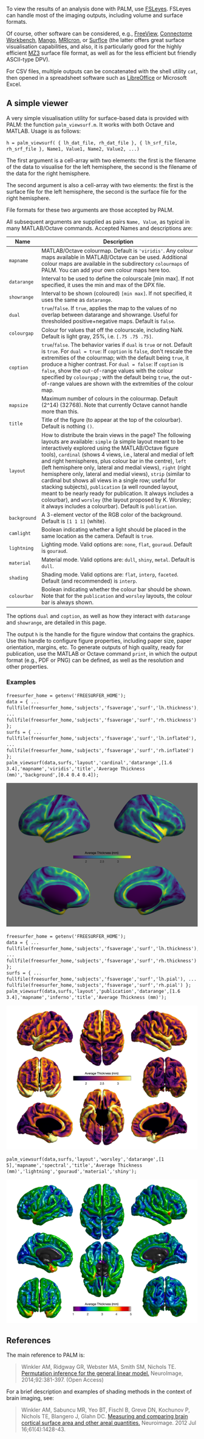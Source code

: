 To view the results of an analysis done with PALM, use [FSLeyes](https://fsl.fmrib.ox.ac.uk/fsl/docs/utilities/fsleyes.html). FSLeyes can handle most of the imaging outputs, including volume and surface formats.

Of course, other software can be considered, e.g., [FreeView](http://surfer.nmr.mgh.harvard.edu/fswiki/FreeviewGuide), [Connectome Workbench](https://humanconnectome.org/software/connectome-workbench), [Mango](http://rii.uthscsa.edu/mango/), [MRIcron](https://people.cas.sc.edu/rorden/mricron/index.html), or [SurfIce](https://www.nitrc.org/projects/surfice/) (the latter offers great surface visualisation capabilities, and also, it is particularly good for the highly efficient [MZ3](https://github.com/neurolabusc/surf-ice/tree/master/mz3) surface file format, as well as for the less efficient but friendly ASCII-type DPV).

For CSV files, multiple outputs can be concatenated with the shell utility `cat`, then opened in a spreadsheet software such as [LibreOffice](https://www.libreoffice.org/) or Microsoft Excel.

## A simple viewer

A very simple visualisation utility for surface-based data is provided with PALM: the function `palm_viewsurf.m`. It works with both Octave and MATLAB. Usage is as follows:

```
h = palm_viewsurf( { lh_dat_file, rh_dat_file }, { lh_srf_file, rh_srf_file }, Name1, Value1, Name2, Value2, ...)
```

The first argument is a cell-array with two elements: the first is the filename of the data to visualise for the left hemisphere, the second is the filename of the data for the right hemisphere.

The second argument is also a cell-array with two elements: the first is the surface file for the left hemisphere, the second is the surface file for the right hemisphere.

File formats for these two arguments are those accepted by PALM.

All subsequent arguments are supplied as pairs `Name, Value`, as typical in many MATLAB/Octave commands. Accepted Names and descriptions are:

| Name | Description |
| --- | --- |
| `mapname` | MATLAB/Octave colourmap. Default is `'viridis'`. Any colour maps available in MATLAB/Octave can be used. Additional colour maps are available in the subdirectory `colourmaps` of PALM. You can add your own colour maps here too. |
| `datarange` | Interval to be used to define the colourscale [min max]. If not specified, it uses the min and max of the DPX file. |
| `showrange` | Interval to be shown (coloured) `[min max]`. If not specified, it uses the same as `datarange`. |
| `dual` | `true`/`false`. If `true`, applies the map to the values of no overlap between datarange and showrange. Useful for thresholded positive+negative maps. Default is `false`. |
| `colourgap` | Colour for values that off the colourscale, including NaN. Default is light gray, 25%, i.e. `[.75 .75 .75]`. |
| `coption` | `true`/`false`. The behavior varies if `dual` is `true` or not. Default is `true`. For `dual = true`: If `coption` is `false`, don't rescale the extremities of the colourmap; with the default being `true`, it produce a higher contrast. For `dual = false`: If `coption` is `false`, show the out-of-range values with the colour specified by `colourgap` ; with the default being `true`, the out-of-range values are shown with the extremities of the colour map. |
| `mapsize` | Maximum number of colours in the colourmap. Default \(2^14\) (32768). Note that currently Octave cannot handle more than this. |
| `title` | Title of the figure (to appear at the top of the colourbar). Default is nothing `()`. |
| `layout` | How to distribute the brain views in the page? The following layouts are available: `simple` (a simple layout meant to be interactively explored using the MATLAB/Octave figure tools), `cardinal` (shows 4 views, i.e., lateral and medial of left and right hemispheres, plus colour bar in the centre), `left` (left hemisphere only, lateral and medial views), `right` (right hemisphere only, lateral and medial views), `strip` (similar to cardinal but shows all views in a single row; useful for stacking subjects), `publication` (a well rounded layout, meant to be nearly ready for publication. It always includes a colourbar), and `worsley` (the layout proposed by K. Worsley; it always includes a colourbar). Default is `publication`. |
| `background` | A 3-element vector of the RGB color of the background. Default is `[1 1 1]` (white). |
| `camlight` | Boolean indicating whether a light should be placed in the same location as the camera. Default is `true`. |
| `lightning` | Lighting mode. Valid options are: `none`, `flat`, `gouraud`. Default is `gouraud`. |
| `material` | Material mode. Valid options are: `dull`, `shiny`, `metal`. Default is `dull`. |
| `shading` | Shading mode. Valid options are: `flat`, `interp`, `faceted`. Default (and recommended) is `interp`. |
| `colourbar` | Boolean indicating whether the colour bar should be shown. Note that for the `publication` and `worsley` layouts, the colour bar is always shown. |

The options `dual` and `coption`, as well as how they interact with `datarange` and `showrange`, are detailed in this page.

The output `h` is the handle for the figure window that contains the graphics. Use this handle to configure figure properties, including paper size, paper orientation, margins, etc. To generate outputs of high quality, ready for publication, use the MATLAB or Octave command `print`, in which the output format (e.g., PDF or PNG) can be defined, as well as the resolution and other properties.

### Examples

```
freesurfer_home = getenv('FREESURFER_HOME');
data = { ...
fullfile(freesurfer_home,'subjects','fsaverage','surf','lh.thickness'), ...
fullfile(freesurfer_home,'subjects','fsaverage','surf','rh.thickness') };
surfs = { ...
fullfile(freesurfer_home,'subjects','fsaverage','surf','lh.inflated'), ...
fullfile(freesurfer_home,'subjects','fsaverage','surf','rh.inflated') };
palm_viewsurf(data,surfs,'layout','cardinal','datarange',[1.6 3.4],'mapname','viridis','title','Average Thickness (mm)','background',[0.4 0.4 0.4]);
```

![](view_results_cardinal.png)

```
freesurfer_home = getenv('FREESURFER_HOME');
data = { ...
fullfile(freesurfer_home,'subjects','fsaverage','surf','lh.thickness'), ...
fullfile(freesurfer_home,'subjects','fsaverage','surf','rh.thickness') };
surfs = { ...
fullfile(freesurfer_home,'subjects','fsaverage','surf','lh.pial'), ...
fullfile(freesurfer_home,'subjects','fsaverage','surf','rh.pial') };
palm_viewsurf(data,surfs,'layout','publication','datarange',[1.6 3.4],'mapname','inferno','title','Average Thickness (mm)');
```

![](view_results_publication.png)

```
palm_viewsurf(data,surfs,'layout','worsley','datarange',[1 5],'mapname','spectral','title','Average Thickness (mm)','lightning','gouraud','material','shiny');
```

![](view_results_worsley.png)

## References

The main reference to PALM is:

> Winkler AM, Ridgway GR, Webster MA, Smith SM, Nichols TE. [Permutation inference for the general linear model.](http://www.sciencedirect.com/science/article/pii/S1053811914000913) NeuroImage, 2014;92:381-397. (Open Access)

For a brief description and examples of shading methods in the context of brain imaging, see:

> Winkler AM, Sabuncu MR, Yeo BT, Fischl B, Greve DN, Kochunov P, Nichols TE, Blangero J, Glahn DC. [Measuring and comparing brain cortical surface area and other areal quantities.](https://www.sciencedirect.com/science/article/pii/S1053811912002996) Neuroimage. 2012 Jul 16;61(4):1428-43.